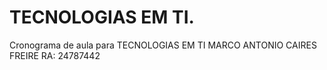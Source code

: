 # TECNOLOGIAS EM TI.
Cronograma de aula para TECNOLOGIAS EM TI
MARCO ANTONIO CAIRES FREIRE RA: 24787442
